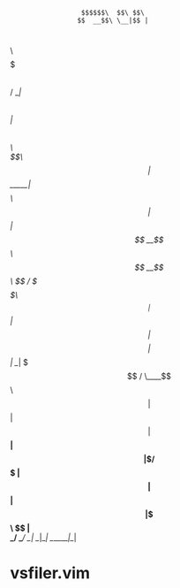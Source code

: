                       $$$$$$\  $$\ $$\                     
                     $$  __$$\ \__|$$ |                    
$$\    $$\  $$$$$$$\ $$ /  \__|$$\ $$ | $$$$$$\   $$$$$$\  
\$$\  $$  |$$  _____|$$$$\     $$ |$$ |$$  __$$\ $$  __$$\ 
 \$$\$$  / \$$$$$$\  $$  _|    $$ |$$ |$$$$$$$$ |$$ |  \__|
  \$$$  /   \____$$\ $$ |      $$ |$$ |$$   ____|$$ |      
   \$  /   $$$$$$$  |$$ |      $$ |$$ |\$$$$$$$\ $$ |      
    \_/    \_______/ \__|      \__|\__| \_______|\__|      
                                                           
                                                           
                                                           
# vsfiler.vim

